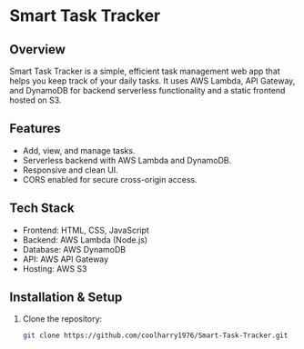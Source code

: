 # Smart Task Tracker

## Overview
Smart Task Tracker is a simple, efficient task management web app that helps you keep track of your daily tasks. It uses AWS Lambda, API Gateway, and DynamoDB for backend serverless functionality and a static frontend hosted on S3.

## Features
- Add, view, and manage tasks.
- Serverless backend with AWS Lambda and DynamoDB.
- Responsive and clean UI.
- CORS enabled for secure cross-origin access.

## Tech Stack
- Frontend: HTML, CSS, JavaScript
- Backend: AWS Lambda (Node.js)
- Database: AWS DynamoDB
- API: AWS API Gateway
- Hosting: AWS S3

## Installation & Setup
1. Clone the repository:
   ```bash
   git clone https://github.com/coolharry1976/Smart-Task-Tracker.git
